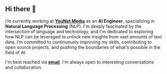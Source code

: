 ## Hi there 👋
 
I’m currently working at **[YouNet Media](https://www.linkedin.com/company/younet-media/)** as an **AI Engineer**, specializing in **Natural Language Processing** (NLP). I'm deeply fascinated by the intersection of language and technology, and I'm dedicated to exploring how NLP can be leveraged to unlock new insights from vast amounts of text data. I’m committed to continuously improving my skills, contributing to open source projects, and pushing the boundaries of what's possible in the field of AI.

I'm best reached via **[email](mailto:ngocdung8008@gmail.com)**. I'm always open to interesting conversations and collaboration.
